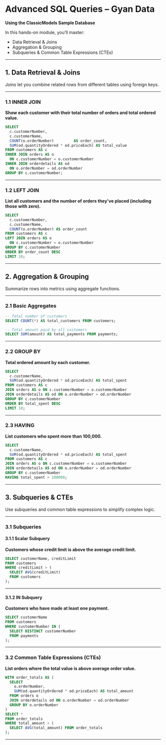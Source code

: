 # Advanced SQL Queries – Gyan Data

**Using the ClassicModels Sample Database**

In this hands-on module, you’ll master:

* Data Retrieval & Joins
* Aggregation & Grouping
* Subqueries & Common Table Expressions (CTEs)

---

## 1. Data Retrieval & Joins

Joins let you combine related rows from different tables using foreign keys.

---

### 1.1 INNER JOIN

**Show each customer with their total number of orders and total ordered value.**

```sql
SELECT
  c.customerNumber,
  c.customerName,
  COUNT(o.orderNumber)         AS order_count,
  SUM(od.quantityOrdered * od.priceEach) AS total_value
FROM customers AS c
INNER JOIN orders AS o
  ON c.customerNumber = o.customerNumber
INNER JOIN orderdetails AS od
  ON o.orderNumber = od.orderNumber
GROUP BY c.customerNumber;
```

---

### 1.2 LEFT JOIN

**List all customers and the number of orders they've placed (including those with zero).**

```sql
SELECT
  c.customerNumber,
  c.customerName,
  COUNT(o.orderNumber) AS order_count
FROM customers AS c
LEFT JOIN orders AS o
  ON c.customerNumber = o.customerNumber
GROUP BY c.customerNumber
ORDER BY order_count DESC
LIMIT 10;
```

---

## 2. Aggregation & Grouping

Summarize rows into metrics using aggregate functions.

---

### 2.1 Basic Aggregates

```sql
-- Total number of customers
SELECT COUNT(*) AS total_customers FROM customers;

-- Total amount paid by all customers
SELECT SUM(amount) AS total_payments FROM payments;
```

---

### 2.2 GROUP BY

**Total ordered amount by each customer.**

```sql
SELECT 
  c.customerName,
  SUM(od.quantityOrdered * od.priceEach) AS total_spent
FROM customers AS c
JOIN orders AS o ON c.customerNumber = o.customerNumber
JOIN orderdetails AS od ON o.orderNumber = od.orderNumber
GROUP BY c.customerNumber
ORDER BY total_spent DESC
LIMIT 10;
```

---

### 2.3 HAVING

**List customers who spent more than 100,000.**

```sql
SELECT 
  c.customerName,
  SUM(od.quantityOrdered * od.priceEach) AS total_spent
FROM customers AS c
JOIN orders AS o ON c.customerNumber = o.customerNumber
JOIN orderdetails AS od ON o.orderNumber = od.orderNumber
GROUP BY c.customerNumber
HAVING total_spent > 100000;
```

---

## 3. Subqueries & CTEs

Use subqueries and common table expressions to simplify complex logic.

---

### 3.1 Subqueries

#### 3.1.1 Scalar Subquery

**Customers whose credit limit is above the average credit limit.**

```sql
SELECT customerName, creditLimit
FROM customers
WHERE creditLimit > (
  SELECT AVG(creditLimit)
  FROM customers
);
```

---

#### 3.1.2 IN Subquery

**Customers who have made at least one payment.**

```sql
SELECT customerName
FROM customers
WHERE customerNumber IN (
  SELECT DISTINCT customerNumber
  FROM payments
);
```

---

### 3.2 Common Table Expressions (CTEs)

**List orders where the total value is above average order value.**

```sql
WITH order_totals AS (
  SELECT 
    o.orderNumber,
    SUM(od.quantityOrdered * od.priceEach) AS total_amount
  FROM orders o
  JOIN orderdetails od ON o.orderNumber = od.orderNumber
  GROUP BY o.orderNumber
)
SELECT *
FROM order_totals
WHERE total_amount > (
  SELECT AVG(total_amount) FROM order_totals
);
```

---

